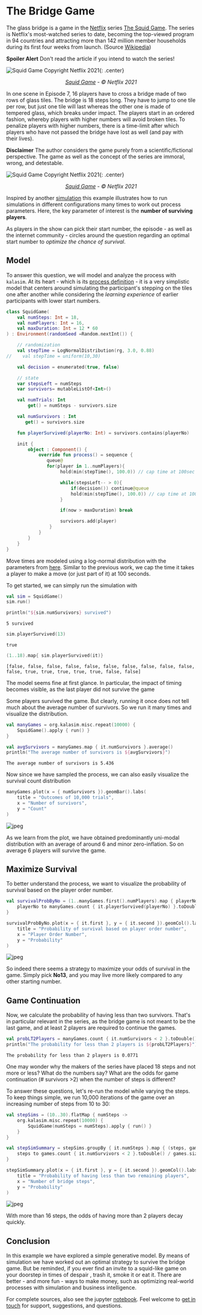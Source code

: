 # The Bridge Game

The glass bridge is a game in the [Netflix](https://netflix.com/) series [The Squid Game](https://www.imdb.com/title/tt10919420/). The series is Netflix's most-watched series to date, becoming the top-viewed program in 94 countries and attracting more than 142 million member households during its first four weeks from launch. (Source [Wikipedia](https://en.wikipedia.org/wiki/Squid_Game))

**Spoiler Alert** Don't read the article if you intend to watch the series!

![Squid Game Copyright Netflix 2021](squid_game_poster.png){: .center}

<p align="center">
<i><a href="https://www.netflix.com/de/title/81040344">Squid Game</a> - © Netflix 2021</i>
</p>


In one scene in Episode 7, 16 players have to cross a bridge made of two rows of glass tiles. The bridge is 18 steps long. They have to jump to one tile per row, but just one tile will last whereas the other one is made of tempered glass, which breaks under impact. The players start in an ordered fashion, whereby players with higher numbers will avoid broken tiles. To penalize players with higher numbers, there is a time-limit after which players who have not passed the bridge have lost as well (and pay with their lives).

**Disclaimer** The author considers the game purely from a scientific/fictional perspective. The game as well as  the concept of the series are immoral, wrong, and detestable.

![Squid Game Copyright Netflix 2021](squid_game_bridge_scene.png){: .center}

<p align="center">
<i><a href="https://www.netflix.com/de/title/81040344">Squid Game</a> - © Netflix 2021</i>
</p>


Inspired by another [simulation](https://www.jhelvy.com/posts/2021-10-19-monte-carlo-bridge-game/) this example illustrates how to run simulations in different configurations many times to work out process parameters. Here, the key parameter of interest is the **number of surviving players**.

As players in the show can pick their start number, the episode - as well as the internet community - circles around the question regarding an optimal start number to _optimize the chance of survival_.

## Model

To answer this question, we will model and analyze the process with `kalasim`. At its heart - which is its [process definition](../component.md#creation-of-a-component) -  it is a very simplistic model that centers around simulating the participant's stepping on the tiles one after another while considering the _learning experience_ of earlier participants with lower start numbers.

```kotlin
class SquidGame(
    val numSteps: Int = 18,
    val numPlayers: Int = 16,
    val maxDuration: Int = 12 * 60
) : Environment(randomSeed =Random.nextInt()) {

    // randomization
    val stepTime = LogNormalDistribution(rg, 3.0, 0.88)
//    val stepTime = uniform(10,30)

    val decision = enumerated(true, false)

    // state
    var stepsLeft = numSteps
    var survivors= mutableListOf<Int>()

    val numTrials: Int
        get() = numSteps - survivors.size

    val numSurvivors : Int
       get() = survivors.size

    fun playerSurvived(playerNo: Int) = survivors.contains(playerNo)

    init {
        object : Component() {
            override fun process() = sequence {
               queue@
               for(player in 1..numPlayers){
                    hold(min(stepTime(), 100.0)) // cap time at 100sec

                    while(stepsLeft-- > 0){
                        if(decision()) continue@queue
                        hold(min(stepTime(), 100.0)) // cap time at 100sec
                    }

                    if(now > maxDuration) break

                    survivors.add(player)
                }
            }
        }
    }
}
```

Move times are modeled using a log-normal distribution with the parameters from [here](https://www.jhelvy.com/posts/2021-10-19-monte-carlo-bridge-game/). Similar to the previous work, we cap the time it takes a player to make a move (or just part of it) at 100 seconds.

To get started, we can simply run the simulation with


```kotlin
val sim = SquidGame()
sim.run()

println("${sim.numSurvivors} survived")
```

    5 survived




```kotlin
sim.playerSurvived(13)
```




    true






```kotlin
(1..18).map{ sim.playerSurvived(it)}
```




    [false, false, false, false, false, false, false, false, false, false, false, true, true, true, true, true, false, false]



The model seems fine at first glance. In particular, the impact of timing becomes visible, as the last player did not survive the game

Some players survived the game. But clearly, running it once does not tell much about the average number of survivors. So we run it many times and visualize the distribution.



```kotlin
val manyGames = org.kalasim.misc.repeat(10000) {
    SquidGame().apply { run() }
}

val avgSurvivors = manyGames.map { it.numSurvivors }.average()
println("The average number of survivors is ${avgSurvivors}")
```

    The average number of survivors is 5.436



Now since we have sampled the process, we can also easily visualize the survival count distribution


```kotlin
manyGames.plot(x = { numSurvivors }).geomBar().labs(
    title = "Outcomes of 10,000 trials",
    x = "Number of survivors",
    y = "Count"
)

```




    
![jpeg](bridge_game_files/bridge_game_14_0.jpg)
    



As we learn from the plot, we have obtained predominantly uni-modal distribution with an average of around 6 and minor zero-inflation. So on average 6 players will survive the game.

## Maximize Survival

To better understand the process, we want to visualize the probability of survival based on the player order number.


```kotlin
val survivalProbByNo = (1..manyGames.first().numPlayers).map { playerNo ->
    playerNo to manyGames.count { it.playerSurvived(playerNo) }.toDouble() / manyGames.size
}

survivalProbByNo.plot(x = { it.first }, y = { it.second }).geomCol().labs(
    title = "Probability of survival based on player order number",
    x = "Player Order Number",
    y = "Probability"
)
```




    
![jpeg](bridge_game_files/bridge_game_16_0.jpg)
    



So indeed there seems a strategy to maximize your odds of survival in the game. Simply pick **No13**, and you may live more likely compared to any other starting number.


## Game Continuation

Now, we calculate the probability of having less than two survivors. That's in particular relevant in the series, as the bridge game is not meant to be the last game, and at least 2 players are required to continue the games.



```kotlin
val probLT2Players = manyGames.count { it.numSurvivors < 2 }.toDouble() / manyGames.size
println("The probability for less than 2 players is ${probLT2Players}")
```

    The probability for less than 2 players is 0.0771



One may wonder why the makers of the series have placed 18 steps and not more or less? What do the numbers say? What are the odds for game continuation (# survivors >2) when the number of steps is different?

To answer these questions, let's re-run the model while varying the steps. To keep things simple, we run 10,000 iterations of the game over an increasing number of steps from 10 to 30:



```kotlin
val stepSims = (10..30).flatMap { numSteps ->
    org.kalasim.misc.repeat(10000) {
        SquidGame(numSteps = numSteps).apply { run() }
    }
}

val stepSimSummary = stepSims.groupBy { it.numSteps }.map { (steps, games) ->
    steps to games.count { it.numSurvivors < 2 }.toDouble() / games.size
}
```


```kotlin
stepSimSummary.plot(x = { it.first }, y = { it.second }).geomCol().labs(
    title = "Probability of having less than two remaining players",
    x = "Number of bridge steps",
    y = "Probability"
)
```




    
![jpeg](bridge_game_files/bridge_game_22_0.jpg)
    



With more than 16 steps, the odds of having more than 2 players decay quickly.

## Conclusion

In this example we have explored a simple generative model. By means of simulation we have worked out an optimal strategy to survive the bridge game. But be reminded, if you ever find an invite to a squid-like game on your doorstep in times of despair , trash it, smoke it or eat it. There are better - and more fun - ways to make money, such as optimizing real-world processes with simulation and business intelligence.

For complete sources, also see the jupyter [notebook](https://nbviewer.org/github/holgerbrandl/kalasim/blob/master/docs/userguide/docs/examples/bridge_game.ipynb). Feel welcome to [get in touch](../index.md#support) for support, suggestions, and questions.
